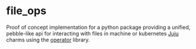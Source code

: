# file_ops
Proof of concept implementation for a python package providing a unified, pebble-like api for interacting with files
in machine or kubernetes [Juju](juju.is) charms using the [operator](github.com/canonical/operator) library.
